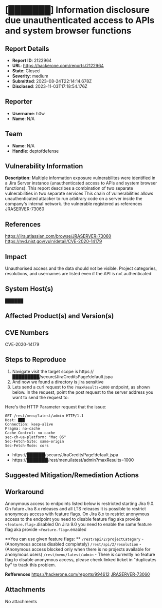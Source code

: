 # [███████] Information disclosure due unauthenticated access to APIs and system browser functions

## Report Details
- **Report ID**: 2122964
- **URL**: https://hackerone.com/reports/2122964
- **State**: Closed
- **Severity**: medium
- **Submitted**: 2023-08-24T22:14:14.678Z
- **Disclosed**: 2023-11-03T17:18:54.176Z

## Reporter
- **Username**: h0w
- **Name**: N/A

## Team
- **Name**: N/A
- **Handle**: deptofdefense

## Vulnerability Information
**Description:**
Multiple information exposure vulnerabilites were identified in a Jira Server instance (unauthenticated access to APIs and system browser functions). This report describes a combination of two separate vulnerabilities in two separate services This chain of vulnerabilities allows unauthenticated attacker to run arbitrary code on a server inside the company's internal network. the vulnerable registered as references JRASERVER-73060


## References
https://jira.atlassian.com/browse/JRASERVER-73060
https://nvd.nist.gov/vuln/detail/CVE-2020-14179

## Impact

Unauthorised access and the data should not be visible.
Project categories, resolutions, and usernames are listed even if the API is not authenticated

## System Host(s)
██████

## Affected Product(s) and Version(s)


## CVE Numbers
CVE-2020-14179

## Steps to Reproduce
1. Navigate visit the target scope is https://█████████/secure/JiraCreditsPage!default.jspa
 1. And now we found a directory is jira sensitive
 1. Lets send a curl request to the `?maxResults=1000` endpoint, as shown below. In the request, point the post request to the server address you want to send the request to:

Here's the HTTP Parameter request that the issue:
```
GET /rest/menu/latest/admin HTTP/1.1
Host: ███
Connection: keep-alive
Pragma: no-cache
Cache-Control: no-cache
sec-ch-ua-platform: "Mac OS"
Sec-Fetch-Site: same-origin
Sec-Fetch-Mode: cors
```
 * https://██████/secure/JiraCreditsPage!default.jspa
 * https://███████/rest/menu/latest/admin?maxResults=1000

## Suggested Mitigation/Remediation Actions
## Workaround
Anonymous access to endpoints listed below is restricted starting Jira 9.0. On future Jira 8.x releases and all LTS releases it is possible to restrict anonymous access with feature flags. On Jira 8.x to restrict anonymous access to the endpoint you need to disable feature flag aka provide `<feature.flag>`.disabled On Jira 9.0 you need to enable the same feature flag aka provide `<feature.flag>`.enabled


**You can use given feature flags: **
`/rest/api/2/projectCategory` - (Anonymous access disabled completely) 
`/rest/api/2/resolution` - (Anonymous access blocked only when there is no projects available for anonymous users) 
`/rest/menu/latest/admin` - There is currently no feature flag to disable anonymous access, please check linked ticket in "duplicates by" to track this problem.

**Refferences**
https://hackerone.com/reports/994612 
[JRASERVER-73060](https://jira.atlassian.com/browse/JRASERVER-73060)



## Attachments
No attachments

